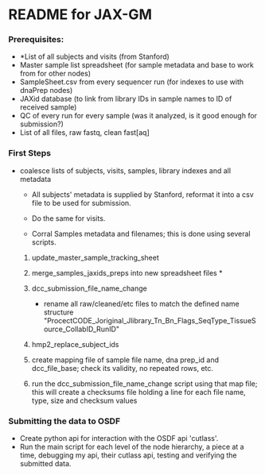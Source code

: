 # README for JAX-GM #

### Prerequisites: ###

* *List of all subjects and visits (from Stanford)
* Master sample list spreadsheet (for sample metadata and base to work from for other nodes)
* SampleSheet.csv from every sequencer run (for indexes to use with dnaPrep nodes)
* JAXid database (to link from library IDs in sample names to ID of received sample)
* QC of every run for every sample (was it analyzed, is it good enough for submission?)
* List of all files, raw fastq, clean fast[aq]


### First Steps ###

* coalesce lists of subjects, visits, samples, library indexes and all metadata
    * All subjects' metadata is supplied by Stanford, reformat it into a csv file to be used for submission.
    * Do the same for visits.

    * Corral Samples metadata and filenames; this is done using several scripts.
    1. update_master_sample_tracking_sheet
    1. merge_samples_jaxids_preps into new spreadsheet files
        *
    1. dcc_submission_file_name_change
        * rename all raw/cleaned/etc files to match the defined name structure
          "ProcectCODE_Joriginal_Jlibrary_Tn_Bn_Flags_SeqType_TissueSource_CollabID_RunID"
    1. hmp2_replace_subject_ids





    1. create mapping file of sample file name, dna prep_id and dcc_file_base; check its validity, no repeated rows, etc.
    1. run the dcc_submission_file_name_change script using that map file; this will create a checksums file holding a line for each file name, type, size and checksum values


### Submitting the data to OSDF ###
* Create python api for interaction with the OSDF api 'cutlass'.
* Run the main script for each level of the node hierarchy, a piece at a time, debugging my api,
  their cutlass api, testing and verifying the submitted data.

